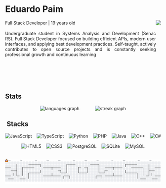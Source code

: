 
<h1 align="left">Eduardo Paim</h1>



<img align="right" height="230" src="https://images.steamusercontent.com/ugc/1920240577473879513/E78D69340BF22AE35D74395C361288ABEB4187A8/?imw=5000&imh=5000&ima=fit&impolicy=Letterbox&imcolor=%23000000&letterbox=false"  />



<p align="justify">
Full Stack Developer | 19 years old <br><br>
Undergraduate student in Systems Analysis and Development (Senac RS).
Full Stack Developer focused on building efficient APIs, modern user interfaces, and applying best development practices. Self-taught, actively contributes to open source projects and is constantly seeking professional growth and continuous learning<br><br>
<br><br>
<br><br>




<h2 align="left">Stats</h2>



<div align="center">
  <img src="https://github-readme-stats.vercel.app/api/top-langs?username=Edu-2de&locale=en&hide_title=false&layout=compact&card_width=320&langs_count=6&theme=gotham&hide_border=false&order=2" height="150" alt="languages graph"  />
  &nbsp;&nbsp;&nbsp;
  &nbsp;&nbsp;&nbsp;
  &nbsp;&nbsp;&nbsp;
  <img src="https://streak-stats.demolab.com?user=Edu-2de&locale=en&mode=daily&theme=gotham&hide_border=false&border_radius=10&order=3" height="150" alt="streak graph"  />
</div>


<div align="left">
  <h2>&nbsp;Stacks</h2>
  
  <div style="display: flex; flex-wrap: wrap; justify-content: center; gap: 16px; margin-top: 18px;">
    <img src="https://img.shields.io/badge/JavaScript-181920?style=for-the-badge&logo=javascript&logoColor=7CFC00" alt="JavaScript" />
    <img src="https://img.shields.io/badge/TypeScript-181920?style=for-the-badge&logo=typescript&logoColor=00FFB2" alt="TypeScript" />
    <img src="https://img.shields.io/badge/Python-181920?style=for-the-badge&logo=python&logoColor=00FFB2" alt="Python" />
    <img src="https://img.shields.io/badge/PHP-181920?style=for-the-badge&logo=php&logoColor=7CFC00" alt="PHP" />
    <img src="https://img.shields.io/badge/Java-181920?style=for-the-badge&logo=openjdk&logoColor=00FFB2" alt="Java" />
    <img src="https://img.shields.io/badge/C++-181920?style=for-the-badge&logo=c%2b%2b&logoColor=7CFC00" alt="C++" />
    <img src="https://img.shields.io/badge/C%23-181920?style=for-the-badge&logo=dotnet&logoColor=00FFB2" alt="C#" />
    <img src="https://img.shields.io/badge/HTML5-181920?style=for-the-badge&logo=html5&logoColor=7CFC00" alt="HTML5" />
    <img src="https://img.shields.io/badge/CSS3-181920?style=for-the-badge&logo=css3&logoColor=00FFB2" alt="CSS3" />
    <img src="https://img.shields.io/badge/PostgreSQL-181920?style=for-the-badge&logo=postgresql&logoColor=7CFC00" alt="PostgreSQL" />
    <img src="https://img.shields.io/badge/SQLite-181920?style=for-the-badge&logo=sqlite&logoColor=00FFB2" alt="SQLite" />
    <img src="https://img.shields.io/badge/MySQL-181920?style=for-the-badge&logo=mysql&logoColor=7CFC00" alt="MySQL" />
  </div>
</div>
<br><br>

<picture>
  <source media="(prefers-color-scheme: dark)" srcset="https://raw.githubusercontent.com/Edu-2de/Edu-2de/output/pacman-contribution-graph-dark.svg">
  <source media="(prefers-color-scheme: light)" srcset="https://raw.githubusercontent.com/Edu-2de/Edu-2de/output/pacman-contribution-graph.svg">
  <img alt="pacman contribution graph" src="https://raw.githubusercontent.com/Edu-2de/Edu-2de/output/pacman-contribution-graph.svg">
</picture>


